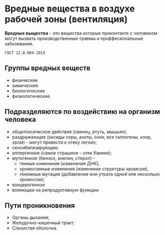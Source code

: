 # Вредные вещества в воздухе рабочей зоны (вентиляция)

**Вредные выщества** - это вещества которые приконтакте с человеком могут вызвать производственные травмы и проффесиональные заболевания.

	ГОСТ 12.0.004-2015

## Группы вредных веществ
- физические
- химические
- биологические
- физиологические

## Подразделяются по воздействию на организм человека
- общетоксическое действие (свинец, ртуть, мышьяк);
- раздражающее (оксиды серы, азоты, озон, все галлогены, хлор, хром) - могут привести к отеку легких;
- сенсибилизирующее;
- аллергенное (самое страшное - отек Квинке);
- мутогенное (бензол, анелин, стерол) - 
    - генные изменения (изменения ДНК),
    - хромосомные изменения (изменение структуры хромсом), 
    - геномные мутация (добавление или утрата одной или несколько хромосом);
- концерогенное
- влияющее на репродуктивную функцию

## Пути проникновения

- Органы дыхания;
- Желудочно-кишечный тракт;
- Слизистая оболочка.